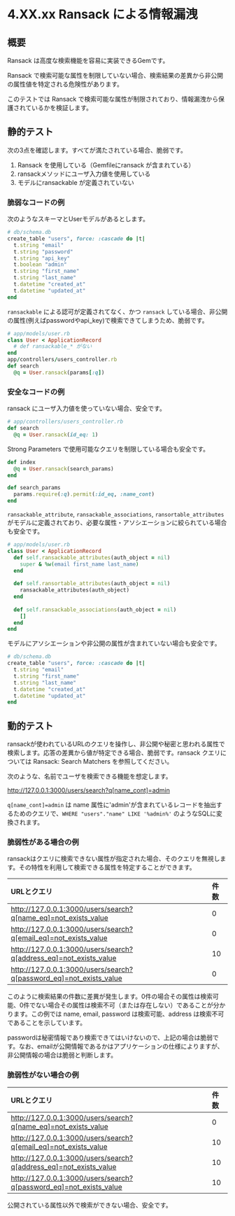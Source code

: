 # 4.XX.xx Ransack による情報漏洩

## 概要
​Ransack は高度な検索機能を容易に実装できるGemです。

Ransack で検索可能な属性を制限していない場合、検索結果の差異から非公開の属性値を特定される危険性があります。

このテストでは Ransack で検索可能な属性が制限されており、情報漏洩から保護されているかを検証します。

## 静的テスト

次の3点を確認します。すべてが満たされている場合、脆弱です。

1. Ransack を使用している（Gemfileにransack が含まれている）
2. ransackメソッドにユーザ入力値を使用している
3. モデルにransackable が定義されていない

### 脆弱なコードの例

次のようなスキーマとUserモデルがあるとします。

```ruby
# db/schema.db
create_table "users", force: :cascade do |t|
  t.string "email"
  t.string "password"
  t.string "api_key"
  t.boolean "admin"
  t.string "first_name"
  t.string "last_name"
  t.datetime "created_at"
  t.datetime "updated_at"
end
```

`ransackable` による認可が定義されてなく、かつ `ransack` している場合、非公開の属性(例えばpasswordやapi_key)で検索できてしまうため、脆弱です。 

```ruby
# app/models/user.rb
class User < ApplicationRecord
  # def ransackable_* がない
end
app/controllers/users_controller.rb
def search
  @q = User.ransack(params[:q])
```

### 安全なコードの例

ransack にユーザ入力値を使っていない場合、安全です。

```ruby
# app/controllers/users_controller.rb
def search
  @q = User.ransack(id_eq: 1)
```

Strong Parameters で使用可能なクエリを制限している場合も安全です。

```ruby
def index
  @q = User.ransack(search_params)
end

def search_params
  params.require(:q).permit(:id_eq, :name_cont)
end
```

`ransackable_attribute`, `ransackable_associations`, `ransortable_attributes` がモデルに定義されており、必要な属性・アソシエーションに絞られている場合も安全です。

```ruby
# app/models/user.rb
class User < ApplicationRecord
  def self.ransackable_attributes(auth_object = nil)
    super & %w(email first_name last_name)
  end
​
  def self.ransortable_attributes(auth_object = nil)
    ransackable_attributes(auth_object)
  end
​
  def self.ransackable_associations(auth_object = nil)
    []
  end
end
```

モデルにアソシエーションや非公開の属性が含まれていない場合も安全です。

```ruby
# db/schema.db
create_table "users", force: :cascade do |t|
  t.string "email"
  t.string "first_name"
  t.string "last_name"
  t.datetime "created_at"
  t.datetime "updated_at"
end
```

## 動的テスト

ransackが使われているURLのクエリを操作し、非公開や秘密と思われる属性で検索します。応答の差異から値が特定できる場合、脆弱です。ransack クエリについては Ransack: Search Matchers を参照してください。

次のような、名前でユーザを検索できる機能を想定します。

http://127.0.0.1:3000/users/search?q[name_cont]=admin

`q[name_cont]=admin` は name 属性に'admin'が含まれているレコードを抽出するためのクエリで、`WHERE "users"."name" LIKE '%admin%'` のようなSQLに変換されます。

### 脆弱性がある場合の例

ransackはクエリに検索できない属性が指定された場合、そのクエリを無視します。その特性を利用して検索できる属性を特定することができます。

|URLとクエリ|件数|
|:--|:--|
|http://127.0.0.1:3000/users/search?q[name_eq]=not_exists_value|0|
|http://127.0.0.1:3000/users/search?q[email_eq]=not_exists_value|0|
|http://127.0.0.1:3000/users/search?q[address_eq]=not_exists_value|10|
|http://127.0.0.1:3000/users/search?q[password_eq]=not_exists_value|0|

このように検索結果の件数に差異が発生します。0件の場合その属性は検索可能、0件でない場合その属性は検索不可（または存在しない）であることが分かります。この例では name, email, password は検索可能、address は検索不可であることを示しています。

passwordは秘密情報であり検索できてはいけないので、上記の場合は脆弱です。なお、emailが公開情報であるかはアプリケーションの仕様によりますが、非公開情報の場合は脆弱と判断します。

### 脆弱性がない場合の例


|URLとクエリ|件数|
|:--|:--|
|http://127.0.0.1:3000/users/search?q[name_eq]=not_exists_value|0|
|http://127.0.0.1:3000/users/search?q[email_eq]=not_exists_value|10|
|http://127.0.0.1:3000/users/search?q[address_eq]=not_exists_value|10|
|http://127.0.0.1:3000/users/search?q[password_eq]=not_exists_value|10|

公開されている属性以外で検索ができない場合、安全です。